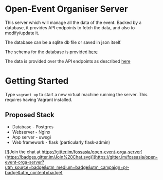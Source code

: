 #  Open-Event Organiser Server
This server which will manage all the data of the event. Backed by a database, it provides API endpoints to fetch the data, and also to modify/update it.

The database can be a sqlite db file or saved in json itself.  

The schema for the database is provided [here](https://github.com/fossasia/open-event/blob/master/DATABASE.md)

The data is provided over the API endpoints as described [here](https://github.com/fossasia/open-event/blob/master/API.md)

# Getting Started

Type ```vagrant up``` to start a new virtual machine running the server. This requires having Vagrant installed.

## Proposed Stack

* Database - Postgres
* Webserver - Nginx
* App server - uwsgi
* Web framework - flask (particularly flask-admin)

[![Join the chat at https://gitter.im/fossasia/open-event-orga-server](https://badges.gitter.im/Join%20Chat.svg)](https://gitter.im/fossasia/open-event-orga-server?utm_source=badge&utm_medium=badge&utm_campaign=pr-badge&utm_content=badge)